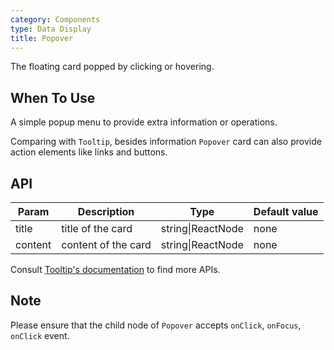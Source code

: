 ```yaml
---
category: Components
type: Data Display
title: Popover
---
```


The floating card popped by clicking or hovering.

## When To Use

A simple popup menu to provide extra information or operations.

Comparing with `Tooltip`, besides information `Popover` card can also provide action elements like links and buttons.

## API

| Param     | Description   | Type     | Default value       |
|-----------|------------------------------------------|---------------|--------|
| title     | title of the card                                 | string\|ReactNode | none     |
| content   | content of the card                            | string\|ReactNode | none     |

Consult [Tooltip's documentation](https://ant.design/components/tooltip/#API) to find more APIs.

## Note

Please ensure that the child node of `Popover` accepts `onClick`, `onFocus`, `onClick` event.
